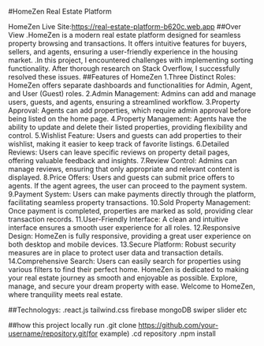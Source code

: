 #HomeZen Real Estate Platform

HomeZen Live Site:https://real-estate-platform-b620c.web.app
##Over View
.HomeZen is a modern real estate platform designed for seamless property browsing and transactions. It offers intuitive features for buyers, sellers, and agents, ensuring a user-friendly experience in the housing market.
.In this project, I encountered challenges with implementing sorting functionality. After thorough research on Stack Overflow, I successfully resolved these issues.
##Features of HomeZen
1.Three Distinct Roles: HomeZen offers separate dashboards and functionalities for Admin, Agent, and User (Guest) roles.
2.Admin Management: Admins can add and manage users, guests, and agents, ensuring a streamlined workflow.
3.Property Approval: Agents can add properties, which require admin approval before being listed on the home page.
4.Property Management: Agents have the ability to update and delete their listed properties, providing flexibility and control.
5.Wishlist Feature: Users and guests can add properties to their wishlist, making it easier to keep track of favorite listings.
6.Detailed Reviews: Users can leave specific reviews on property detail pages, offering valuable feedback and insights.
7.Review Control: Admins can manage reviews, ensuring that only appropriate and relevant content is displayed.
8.Price Offers: Users and guests can submit price offers to agents. If the agent agrees, the user can proceed to the payment system.
9.Payment System: Users can make payments directly through the platform, facilitating seamless property transactions.
10.Sold Property Management: Once payment is completed, properties are marked as sold, providing clear transaction records.
11.User-Friendly Interface: A clean and intuitive interface ensures a smooth user experience for all roles.
12.Responsive Design: HomeZen is fully responsive, providing a great user experience on both desktop and mobile devices.
13.Secure Platform: Robust security measures are in place to protect user data and transaction details.
14.Comprehensive Search: Users can easily search for properties using various filters to find their perfect home.
HomeZen is dedicated to making your real estate journey as smooth and enjoyable as possible. Explore, manage, and secure your dream property with ease. Welcome to HomeZen, where tranquility meets real estate.

##Technologys:
.react.js tailwind.css firebase mongoDB swiper slider etc

##how this project locally run
.git clone https://github.com/your-username/repository.git(for example)
.cd repository
.npm install

